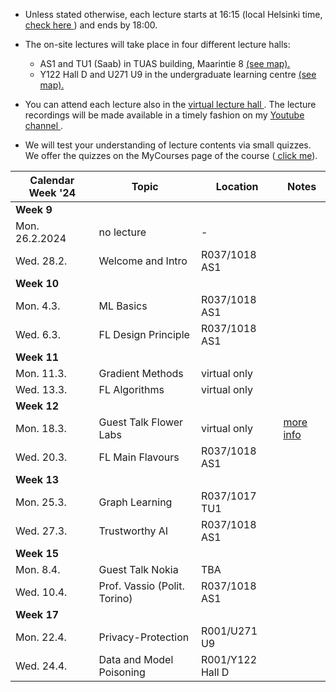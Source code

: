 * Unless stated otherwise, each lecture starts at 16:15 (local Helsinki time, <a href="https://www.google.com/search?client=firefox-b-d&q=what+is+current+time+in+helsinki"> check here </a>) and ends by 18:00.

* The on-site lectures will take place in four different lecture halls:  
  -   AS1 and TU1 (Saab) in TUAS building, Maarintie 8 <a href="https://maps.app.goo.gl/WymneLDPXe1WU2cg9"> (see map). </a> 
  -  Y122 Hall D and U271 U9 in the undergraduate learning centre <a href="https://maps.app.goo.gl/B8HBKVaDoSsEBV448"> (see map). </a>

* You can attend each lecture also in the <a href="https://aalto.zoom.us/j/61924584460?pwd=MXJDSHFyemdCOS91aFJxMmhqdXJwQT09"> virtual lecture hall </a>. 
The lecture recordings will be made available in a timely fashion on my <a href="https://www.youtube.com/channel/UC_tW4Z_GfJ2WCnKDtwMuDUA"> Youtube channel  </a>.

* We will test your understanding of lecture contents via small quizzes. 
We offer the quizzes on the MyCourses page of the course (<a href="https://mycourses.aalto.fi/course/view.php?id=41947&section=1"> click me</a>). 



| Calendar Week '24| Topic                 | Location  |  Notes  |
|-----------------|-----------------------|---------------|--------------|
|**Week 9**    |                       |               |              | 
|    Mon. 26.2.2024   |   no lecture |       -        |              |     
|   Wed. 28.2.     | Welcome and Intro | R037/1018 AS1      |        | 
|**Week 10**    |                       |               |              |   
| Mon. 4.3. |   ML Basics       |       R037/1018 AS1  |          |  
| Wed. 6.3. |  FL Design Principle       |     R037/1018 AS1     |        |   
|**Week 11**    |                       |               |              |     
| Mon. 11.3. | Gradient Methods   |    virtual only  |            |   
| Wed. 13.3. | FL Algorithms    |      virtual only    |      |  
|**Week 12**  |                       |               |              |  
| Mon. 18.3. |  Guest Talk Flower Labs   | virtual only | <a href="GuestLectureFlower.md"> more info  </a>     | 
| Wed. 20.3. |  FL Main Flavours    |  R037/1018 AS1    |       |  
|**Week 13**   |                       |               |              | 
| Mon. 25.3. | Graph Learning |  R037/1017 TU1        |               |
| Wed. 27.3. | Trustworthy AI |   R037/1018 AS1         |               | 
|**Week 15**  |                       |               |              |   
| Mon. 8.4. | Guest Talk Nokia |   TBA      |               |   
| Wed. 10.4. | Prof. Vassio (Polit. Torino)  |   R037/1018 AS1         |               | 
|**Week 17**   |          |               |              |   
| Mon. 22.4.   |   Privacy-Protection  |     R001/U271 U9 | |  
|  Wed. 24.4.   |   Data and Model Poisoning  |    R001/Y122 Hall D | | 